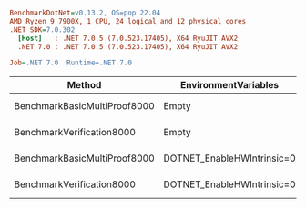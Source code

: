 ``` ini

BenchmarkDotNet=v0.13.2, OS=pop 22.04
AMD Ryzen 9 7900X, 1 CPU, 24 logical and 12 physical cores
.NET SDK=7.0.302
  [Host]   : .NET 7.0.5 (7.0.523.17405), X64 RyuJIT AVX2
  .NET 7.0 : .NET 7.0.5 (7.0.523.17405), X64 RyuJIT AVX2

Job=.NET 7.0  Runtime=.NET 7.0  

```
|                       Method |       EnvironmentVariables |     Mean |    Error |   StdDev |      Gen0 |      Gen1 | Allocated |
|----------------------------- |--------------------------- |---------:|---------:|---------:|----------:|----------:|----------:|
| BenchmarkBasicMultiProof8000 |                      Empty | 603.0 ms | 11.55 ms | 15.42 ms | 2000.0000 | 1000.0000 | 160.78 MB |
|    BenchmarkVerification8000 |                      Empty | 104.2 ms |  1.78 ms |  1.66 ms |         - |         - |  10.87 MB |
| BenchmarkBasicMultiProof8000 | DOTNET_EnableHWIntrinsic=0 | 741.7 ms | 14.58 ms | 14.97 ms | 2000.0000 | 1000.0000 |  161.3 MB |
|    BenchmarkVerification8000 | DOTNET_EnableHWIntrinsic=0 | 126.8 ms |  1.29 ms |  1.14 ms |         - |         - |  10.87 MB |
